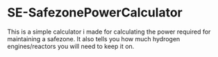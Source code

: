 # SE-SafezonePowerCalculator

This is a simple calculator i made for calculating the power required for maintaining a safezone. 
It also tells you how much hydrogen engines/reactors you will need to keep it on.
